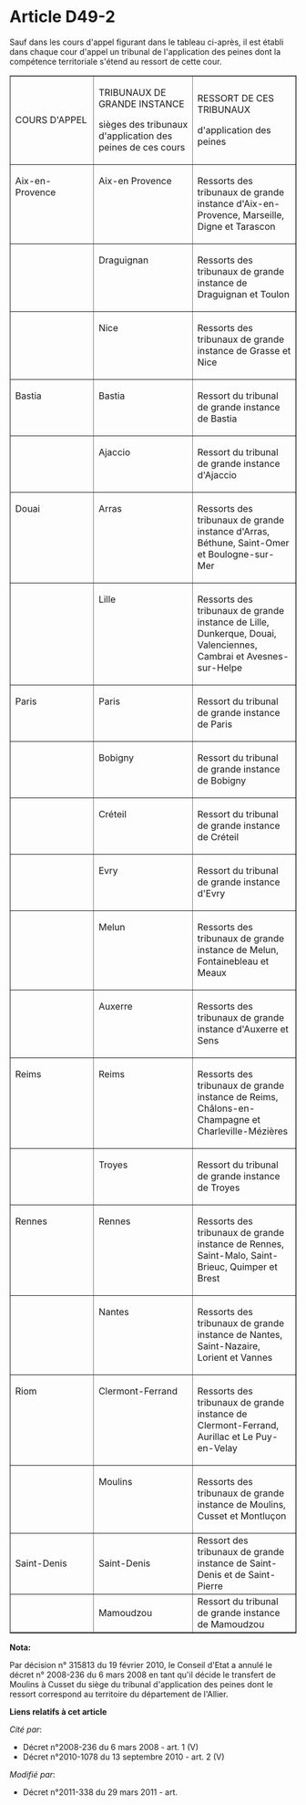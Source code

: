 # Article D49-2

Sauf dans les cours d'appel figurant dans le tableau ci-après, il est établi dans chaque cour d'appel un tribunal de
l'application des peines dont la compétence territoriale s'étend au ressort de cette cour.

<table width="605" cellspacing="0" cellpadding="0" align="center" border="1">
  <tbody>
    <tr>
      <td width="181">

COURS D'APPEL

</td>
      <td width="209">

TRIBUNAUX DE GRANDE INSTANCE

sièges des tribunaux d'application des peines de ces cours

</td>
      <td width="215">

RESSORT DE CES TRIBUNAUX

d'application des peines

</td>
    </tr>
    <tr>
      <td valign="top" width="181">

Aix-en-Provence

</td>
      <td width="209" valign="top">

Aix-en Provence

</td>
      <td width="215" valign="top">

Ressorts des tribunaux de grande instance d'Aix-en-Provence, Marseille, Digne et Tarascon

</td>
    </tr>
    <tr>
      <td valign="top" width="181"> </td>
      <td valign="top" width="209">

Draguignan

</td>
      <td valign="top" width="215">

Ressorts des tribunaux de grande instance de Draguignan et Toulon

</td>
    </tr>
    <tr>
      <td valign="top" width="181"> </td>
      <td valign="top" width="209">

Nice

</td>
      <td valign="top" width="215">

Ressorts des tribunaux de grande instance de Grasse et Nice

</td>
    </tr>
    <tr>
      <td width="181" valign="top">

Bastia

</td>
      <td valign="top" width="209">

Bastia

</td>
      <td width="215" valign="top">

Ressort du tribunal de grande instance de Bastia

</td>
    </tr>
    <tr>
      <td valign="top" width="181"> </td>
      <td width="209" valign="top">

Ajaccio

</td>
      <td valign="top" width="215">

Ressort du tribunal de grande instance d'Ajaccio

</td>
    </tr>
    <tr>
      <td valign="top" width="181">

Douai

</td>
      <td valign="top" width="209">

Arras

</td>
      <td valign="top" width="215">

Ressorts des tribunaux de grande instance d'Arras, Béthune, Saint-Omer et Boulogne-sur-Mer

</td>
    </tr>
    <tr>
      <td width="181" valign="top"> </td>
      <td valign="top" width="209">

Lille

</td>
      <td valign="top" width="215">

Ressorts des tribunaux de grande instance de Lille, Dunkerque, Douai, Valenciennes, Cambrai et Avesnes-sur-Helpe

</td>
    </tr>
    <tr>
      <td valign="top" width="181">

Paris

</td>
      <td valign="top" width="209">

Paris

</td>
      <td width="215" valign="top">

Ressort du tribunal de grande instance de Paris

</td>
    </tr>
    <tr>
      <td width="181" valign="top"> </td>
      <td width="209" valign="top">

Bobigny

</td>
      <td valign="top" width="215">

Ressort du tribunal de grande instance de Bobigny

</td>
    </tr>
    <tr>
      <td width="181" valign="top"> </td>
      <td valign="top" width="209">

Créteil

</td>
      <td width="215" valign="top">

Ressort du tribunal de grande instance de Créteil

</td>
    </tr>
    <tr>
      <td width="181" valign="top"> </td>
      <td valign="top" width="209">

Evry

</td>
      <td valign="top" width="215">

Ressort du tribunal de grande instance d'Evry

</td>
    </tr>
    <tr>
      <td valign="top" width="181"> </td>
      <td valign="top" width="209">

Melun

</td>
      <td valign="top" width="215">

Ressorts des tribunaux de grande instance de Melun, Fontainebleau et Meaux

</td>
    </tr>
    <tr>
      <td valign="top" width="181"> </td>
      <td width="209" valign="top">

Auxerre

</td>
      <td valign="top" width="215">

Ressorts des tribunaux de grande instance d'Auxerre et Sens

</td>
    </tr>
    <tr>
      <td width="181" valign="top">

Reims

</td>
      <td width="209" valign="top">

Reims

</td>
      <td valign="top" width="215">

Ressorts des tribunaux de grande instance de Reims, Châlons-en-Champagne et Charleville-Mézières

</td>
    </tr>
    <tr>
      <td valign="top" width="181"> </td>
      <td width="209" valign="top">

Troyes

</td>
      <td valign="top" width="215">

Ressort du tribunal de grande instance de Troyes

</td>
    </tr>
    <tr>
      <td valign="top" width="181">

Rennes

</td>
      <td valign="top" width="209">

Rennes

</td>
      <td width="215" valign="top">

Ressorts des tribunaux de grande instance de Rennes, Saint-Malo, Saint-Brieuc, Quimper et Brest

</td>
    </tr>
    <tr>
      <td width="181" valign="top"> </td>
      <td width="209" valign="top">

Nantes

</td>
      <td valign="top" width="215">

Ressorts des tribunaux de grande instance de Nantes, Saint-Nazaire, Lorient et Vannes

</td>
    </tr>
    <tr>
      <td width="181" valign="top">

Riom

</td>
      <td valign="top" width="209">

Clermont-Ferrand

</td>
      <td valign="top" width="215">

Ressorts des tribunaux de grande instance de Clermont-Ferrand, Aurillac et Le Puy-en-Velay

</td>
    </tr>
    <tr>
      <td valign="top" width="181"> </td>
      <td width="209" valign="top">

Moulins

</td>
      <td valign="top" width="215">

Ressorts des tribunaux de grande instance de Moulins, Cusset et Montluçon

</td>
    </tr>
    <tr>
      <td>Saint-Denis </td>
      <td>Saint-Denis </td>
      <td>Ressort des tribunaux de grande instance de Saint-Denis et de Saint-Pierre

</td>
    </tr>
    <tr>
      <td> </td>
      <td>Mamoudzou </td>
      <td>Ressort du tribunal de grande instance de Mamoudzou </td>
    </tr>
  </tbody>
</table>

**Nota:**

Par décision n° 315813 du 19 février 2010, le Conseil d'Etat a annulé le décret n° 2008-236 du 6 mars 2008 en tant qu'il
décide le transfert de Moulins à Cusset du siège du tribunal d'application des peines dont le ressort  correspond au
territoire du département de l'Allier.

**Liens relatifs à cet article**

_Cité par_:

  - Décret n°2008-236 du 6 mars 2008 - art. 1 (V)
  - Décret n°2010-1078 du 13 septembre 2010 - art. 2 (V)

_Modifié par_:

  - Décret n°2011-338 du 29 mars 2011 - art.
